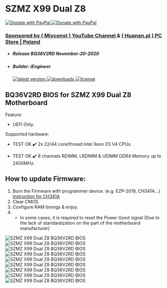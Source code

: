# SZMZ X99 Dual Z8

<a href="https://www.paypal.com/donate?hosted_button_id=ASF2H5CU95MUQ">
  <img src="https://raw.githubusercontent.com/BIOS-iEngineer/PNG/main/PayPal.png" alt="Donate with PayPal" />
</a>
<a href="https://www.paypal.com/donate?hosted_button_id=ASF2H5CU95MUQ">
  <img src="https://raw.githubusercontent.com/BIOS-iEngineer/PNG/main/QR-PayPal.png" alt="Donate with PayPal" />
</a>

### <a target="_blank" rel="noopener noreferrer" href="https://www.youtube.com/c/Miyconst/videos">Sponsored by ( Miyconst ) YouTube Channel </a> & <a target="_blank" rel="noopener noreferrer" href="https://huanan.pl/"> ( Huanan.pl ) PC Store | Poland</a>
* ##### Release BQ36V2RD November-20-2020
* ##### Builder: iEngineer
    <a href="https://github.com/BIOS-iEngineer/SZMZ-X99-Dual-Z8/releases/latest">
        <img src="https://img.shields.io/github/release/BIOS-iEngineer/SZMZ-X99-Dual-Z8.svg?color=silver&style=for-the-badge&logo=appveyor" alt="latest version"/>
    </a>
    <a href="https://github.com/BIOS-iEngineer/SZMZ-X99-Dual-Z8/releases">
        <img src="https://img.shields.io/github/downloads/BIOS-iEngineer/SZMZ-X99-Dual-Z8/total.svg?color=silver&style=for-the-badge&logo=appveyor" alt="downloads"/>
    </a>
    <a href="https://github.com/BIOS-iEngineer/SZMZ-X99-Dual-Z8/blob/master/License">
        <img src="https://img.shields.io/github/license/BIOS-iEngineer/SZMZ-X99-Dual-Z8.svg?style=for-the-badge&logo=appveyor" alt="license"/>
    </a>

## BQ36V2RD BIOS for SZMZ X99 Dual Z8 Motherboard
Feature:

* UEFI Only.

Supported hardware:

* TEST OK ✔️ 2x 22/44 core/thread Intel Xeon E5 V4 CPUs.

* TEST OK  ✔️ 8 channels RDIMM, LRDIMM & UDIMM DDR4 Memory up to 2400MHz.

## How to update Firmware:

   1) Burn the Firmware with programmer device. (e.g. EZP-2019, CH341A...) [Instruction for CH341A](https://www.miyconst.com/Blog/View/2086/ch341a-minimal-usage-guide-how-to-read-and-write-a-motherboard-bios)
   2) Clear CMOS.
   3) Configure RAM timings & enjoy.
   4) * In some cases, it is required to reset the Power Good signal (Due to the lack of standardization on the part of the motherboard manufacturer)

<img src="https://raw.githubusercontent.com/BIOS-iEngineer/PNG/main/BQ36V2RD.png" alt="SZMZ X99 Dual Z8 BQ36V2RD BIOS" />
<img src="https://raw.githubusercontent.com/BIOS-iEngineer/PNG/main/SZMZ-Full Logo.bmp" alt="SZMZ X99 Dual Z8 BQ36V2RD BIOS" />
<img src="https://raw.githubusercontent.com/BIOS-iEngineer/PNG/main/BQ36V2RD-01.png" alt="SZMZ X99 Dual Z8 BQ36V2RD BIOS" />
<img src="https://raw.githubusercontent.com/BIOS-iEngineer/PNG/main/BQ36V2RD-02.png" alt="SZMZ X99 Dual Z8 BQ36V2RD BIOS" />
<img src="https://raw.githubusercontent.com/BIOS-iEngineer/PNG/main/BQ36V2RD-03.png" alt="SZMZ X99 Dual Z8 BQ36V2RD BIOS" />
<img src="https://raw.githubusercontent.com/BIOS-iEngineer/PNG/main/BQ36V2RD-04.png" alt="SZMZ X99 Dual Z8 BQ36V2RD BIOS" />
<img src="https://raw.githubusercontent.com/BIOS-iEngineer/PNG/main/BQ36V2RD-05.png" alt="SZMZ X99 Dual Z8 BQ36V2RD BIOS" />
<img src="https://raw.githubusercontent.com/BIOS-iEngineer/PNG/main/BQ36V2RD-06.png" alt="SZMZ X99 Dual Z8 BQ36V2RD BIOS" />
<img src="https://raw.githubusercontent.com/BIOS-iEngineer/PNG/main/BQ36V2RD-07.png" alt="SZMZ X99 Dual Z8 BQ36V2RD BIOS" />
